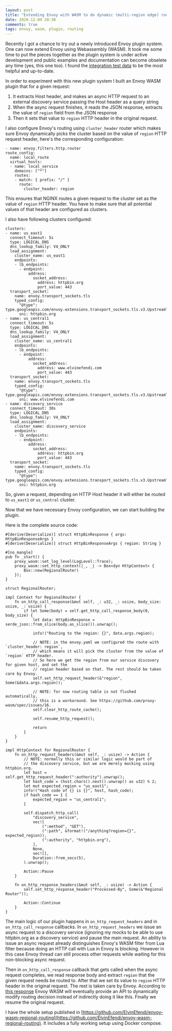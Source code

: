```yaml
---
layout: post
title: "Extending Envoy with WASM to do dynamic (multi-region edge) routing"
date: 2020-12-09 20:30
comments: true
tags: envoy, wasm, plugin, routing
---
```


Recently I got a chance to try out a newly introduced Envoy plugin system.
One can now extend Envoy using Webassembly (WASM). It took me some time to put the
pieces together as the plugin system is under active development and public
examples and documentation can become obselete any time (yes, this one too).
I found the [integration test data](https://github.com/envoyproxy/envoy/tree/master/test/extensions/filters/http/wasm/test_data)
to be the most helpful and up-to-date.

In order to experiment with this new plugin system I built an Envoy WASM plugin
that for a given request:

1. It extracts Host header, and makes an async HTTP request to an external discovery service passing the Host header as a query string
2. When the async request finishes, it reads the JSON response, extracts the value of `region` field from the JSON response
3. Then it sets that value to `region` HTTP header in the original request.

I also configure Envoy's routing using `cluster_header` router which makes sure Envoy dynamically picks the cluster based on
the value of `region` HTTP request header, here's the corresponding configuration:

```
- name: envoy.filters.http.router
route_config:
  name: local_route
  virtual_hosts:
  - name: local_service
    domains: ["*"]
    routes:
    - match: { prefix: "/" }
      route:
        cluster_header: region
```

This ensures that NGINX routes a given request to the cluster set as the value of `region` HTTP header.
You have to make sure that all potential values of that header are configured as clusters.

I also have following clusters configured:

```
clusters:
- name: us_east1
  connect_timeout: 5s
  type: LOGICAL_DNS
  dns_lookup_family: V4_ONLY
  load_assignment:
    cluster_name: us_east1
    endpoints:
    - lb_endpoints:
      - endpoint:
          address:
            socket_address:
              address: httpbin.org
              port_value: 443
  transport_socket:
    name: envoy.transport_sockets.tls
    typed_config:
      "@type": type.googleapis.com/envoy.extensions.transport_sockets.tls.v3.UpstreamTlsContext
      sni: httpbin.org
- name: us_central1
  connect_timeout: 5s
  type: LOGICAL_DNS
  dns_lookup_family: V4_ONLY
  load_assignment:
    cluster_name: us_central1
    endpoints:
    - lb_endpoints:
      - endpoint:
          address:
            socket_address:
              address: www.elvinefendi.com
              port_value: 443
  transport_socket:
    name: envoy.transport_sockets.tls
    typed_config:
      "@type": type.googleapis.com/envoy.extensions.transport_sockets.tls.v3.UpstreamTlsContext
      sni: www.elvinefendi.com
- name: discovery_service
  connect_timeout: 30s
  type: LOGICAL_DNS
  dns_lookup_family: V4_ONLY
  load_assignment:
    cluster_name: discovery_service
    endpoints:
    - lb_endpoints:
      - endpoint:
          address:
            socket_address:
              address: httpbin.org
              port_value: 443
  transport_socket:
    name: envoy.transport_sockets.tls
    typed_config:
      "@type": type.googleapis.com/envoy.extensions.transport_sockets.tls.v3.UpstreamTlsContext
      sni: httpbin.org
```

So, given a request, depending on HTTP Host header it will either be routed to `us_east1` or `us_central` cluster.

Now that we have necessary Envoy configuration, we can start building the plugin.

Here is the complete source code:

```
#[derive(Deserialize)] struct HttpBinResponse { args: HttpBinResponseArgs }
#[derive(Deserialize)] struct HttpBinResponseArgs { region: String }

#[no_mangle]
pub fn _start() {
    proxy_wasm::set_log_level(LogLevel::Trace);
    proxy_wasm::set_http_context(|_, _| -> Box<dyn HttpContext> {
        Box::new(RegionalRouter)
    });
}

struct RegionalRouter;

impl Context for RegionalRouter {
    fn on_http_call_response(&mut self, _: u32, _: usize, body_size: usize, _: usize) {
        if let Some(body) = self.get_http_call_response_body(0, body_size) {
            let data: HttpBinResponse = serde_json::from_slice(body.as_slice()).unwrap();

            info!("Routing to the region: {}", data.args.region);

            // NOTE: in the envoy.yaml we configured the route with `cluster_header: region`,
            // which means it will pick the cluster from the value of `region` HTTP header.
            // So here we get the region from our service discovery for given host, and set the
            // region header based on that. The rest should be taken care by Envoy.
            self.set_http_request_header(&"region", Some(&data.args.region));

            // NOTE: for now routing table is not flushed automatically,
            // this is a workaround. See https://github.com/proxy-wasm/spec/issues/16.
            self.clear_http_route_cache();

            self.resume_http_request();

            return
        }
    }
}

impl HttpContext for RegionalRouter {
    fn on_http_request_headers(&mut self, _: usize) -> Action {
        // NOTE: normally this or similar logic would be part of
        // the discovery service, but we are merely mocking using httpbin.org.
        let host = self.get_http_request_header(":authority").unwrap();
        let hash_code = (host.chars().next().unwrap() as u32) % 2;
        let mut expected_region = "us_east1";
        info!("Hash code of {} is {}", host, hash_code);
        if hash_code == 1 {
            expected_region = "us_central1";
        }

        self.dispatch_http_call(
            "discovery_service",
            vec![
                (":method", "GET"),
                (":path", &format!("/anything?region={}", expected_region)),
                (":authority", "httpbin.org"),
            ],
            None,
            vec![],
            Duration::from_secs(5),
        ).unwrap();

        Action::Pause
    }

    fn on_http_response_headers(&mut self, _: usize) -> Action {
        self.set_http_response_header("Processed-By", Some(&"Regional Router"));

        Action::Continue
    }
}
```

The main logic of our plugin happens in `on_http_request_headers` and in `on_http_call_response` callbacks.
In `on_http_request_headers` we issue an async request to a discovery service (ignoring my mocks to be able to use httpbin.org as a discovery service)
and pause the main request. An ability to issue an async request already distinguishes Envoy's WASM filter from Lua filter because
doing an HTTP call with Lua in Envoy is blocking. However in this case Envoy thread can still process other requests while waiting for this non-blocking async request.

Then in `on_http_call_response` callback that gets called when the async request completes, we read response body and extract `region` that the given request needs be
routed to. After that we set its value to `region` HTTP header in the original request. The rest is taken care by Envoy.
According to [this response](https://github.com/proxy-wasm/spec/issues/16#issuecomment-740506918) Envoy WASM will eventually provide an API to
dynamically modify routing decision instead of indirectly doing it like this. Finally we resume the original request.

I have the whole setup published in [https://github.com/ElvinEfendi/envoy-wasm-regional-routing](https://github.com/ElvinEfendi/envoy-wasm-regional-routing).
It includes a fully working setup using Docker compose.
